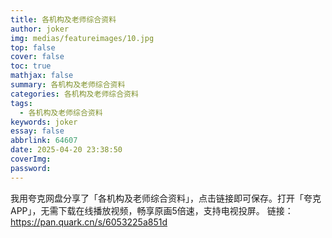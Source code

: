 ```yaml
---
title: 各机构及老师综合资料
author: joker
img: medias/featureimages/10.jpg
top: false
cover: false
toc: true
mathjax: false
summary: 各机构及老师综合资料
categories: 各机构及老师综合资料
tags:
  - 各机构及老师综合资料
keywords: joker
essay: false
abbrlink: 64607
date: 2025-04-20 23:38:50
coverImg:
password:
---
```


我用夸克网盘分享了「各机构及老师综合资料」，点击链接即可保存。打开「夸克APP」，无需下载在线播放视频，畅享原画5倍速，支持电视投屏。
链接：https://pan.quark.cn/s/6053225a851d
